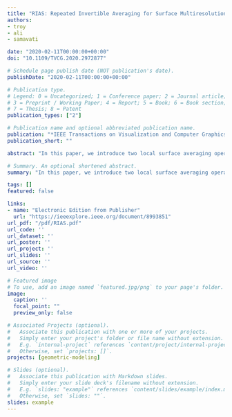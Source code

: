 ```yaml
---
title: "RIAS: Repeated Invertible Averaging for Surface Multiresolution of Arbitrary Degree"
authors:
- troy
- ali
- samavati

date: "2020-02-11T00:00:00+00:00"
doi: "10.1109/TVCG.2020.2972877"

# Schedule page publish date (NOT publication's date).
publishDate: "2020-02-11T00:00:00+00:00"

# Publication type.
# Legend: 0 = Uncategorized; 1 = Conference paper; 2 = Journal article;
# 3 = Preprint / Working Paper; 4 = Report; 5 = Book; 6 = Book section;
# 7 = Thesis; 8 = Patent
publication_types: ["2"]

# Publication name and optional abbreviated publication name.
publication: "*IEEE Transactions on Visualization and Computer Graphics*"
publication_short: ""

abstract: "In this paper, we introduce two local surface averaging operators with local inverses and use them to devise a method for surface multiresolution (subdivision and reverse subdivision) of arbitrary degree. Similar to previous works by Stam, Zorin, and Schroder that achieved forward subdivision only, our averaging operators involve only direct neighbours of a vertex, and can be configured to generalize B-Spline multiresolution to arbitrary topology surfaces. Our subdivision surfaces are hence able to exhibit Cd continuity at regular vertices (for arbitrary values of d ) and appear to exhibit C1 continuity at extraordinary vertices. Smooth reverse and non-uniform subdivisions are additionally supported."

# Summary. An optional shortened abstract.
summary: "In this paper, we introduce two local surface averaging operators with local inverses and use them to devise a method for surface multiresolution (subdivision and reverse subdivision) of arbitrary degree. Similar to previous works by Stam, Zorin, and Schroder that achieved forward subdivision only, our averaging operators involve only direct neighbours of a vertex, and can be configured to generalize B-Spline multiresolution to arbitrary topology surfaces. Our subdivision surfaces are hence able to exhibit Cd continuity at regular vertices (for arbitrary values of d ) and appear to exhibit C1 continuity at extraordinary vertices. Smooth reverse and non-uniform subdivisions are additionally supported."

tags: []
featured: false

links:
- name: "Electronic Edition from Publisher"
  url: "https://ieeexplore.ieee.org/document/8993851"
url_pdf: "/pdf/RIAS.pdf"
url_code: ''
url_dataset: ''
url_poster: ''
url_project: ''
url_slides: ''
url_source: ''
url_video: ''

# Featured image
# To use, add an image named `featured.jpg/png` to your page's folder. 
image:
  caption: ''
  focal_point: ""
  preview_only: false

# Associated Projects (optional).
#   Associate this publication with one or more of your projects.
#   Simply enter your project's folder or file name without extension.
#   E.g. `internal-project` references `content/project/internal-project/index.md`.
#   Otherwise, set `projects: []`.
projects: [geometric-modeling]

# Slides (optional).
#   Associate this publication with Markdown slides.
#   Simply enter your slide deck's filename without extension.
#   E.g. `slides: "example"` references `content/slides/example/index.md`.
#   Otherwise, set `slides: ""`.
slides: example
---
```

